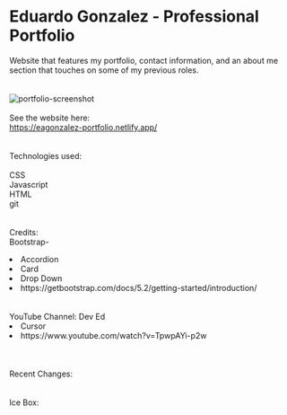 # Eduardo Gonzalez - Professional Portfolio <br/>
Website that features my portfolio, contact information, and an about me section that touches on some of my previous roles.<br/>
<br/>
<br/>
![portfolio-screenshot](https://user-images.githubusercontent.com/104691113/172974069-caeb6afd-b258-4fee-b4ee-2d2654676eba.png)
<br/>
<br/>
See the website here:<br/>
https://eagonzalez-portfolio.netlify.app/<br/>
<br/>
<br/>
Technologies used:<br/>
<br/>
CSS<br/>
Javascript<br/>
HTML<br/>
git<br/>
<br/>
<br/>
Credits:<br/>
Bootstrap-<br/>
  <li>Accordion<br/>
  <li>Card<br/>
  <li>Drop Down<br/>
  <li>https://getbootstrap.com/docs/5.2/getting-started/introduction/</li><br/>
  <br/>
YouTube Channel: Dev Ed<br/>
  <li>Cursor<br/>
  <li>https://www.youtube.com/watch?v=TpwpAYi-p2w</li><br/>
<br/>
<br/>
Recent Changes:<br/>
<br/>
<br/>
Ice Box:<br/>
<br/>
<br/>
